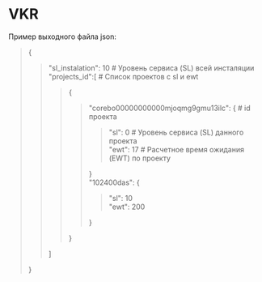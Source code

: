 # VKR
Пример выходного файла json:<br/>
>{<br/>
>>"sl_instalation": 10  # Уровень сервиса (SL) всей инсталяции<br/>
>>"projects_id":[  # Список проектов с sl и ewt<br/>
>>>{<br/>
>>>>"corebo00000000000mjoqmg9gmu13ilc": {  # id проекта<br/>
>>>>>"sl": 0  # Уровень сервиса (SL) данного проекта<br/>
>>>>>"ewt": 17  # Расчетное время ожидания (EWT) по проекту<br/>
>>>>
>>>>}<br/>
>>>>"102400das": {<br/>
>>>>>"sl": 10<br/>
>>>>>"ewt": 200<br/>
>>>>
>>>>}<br/>
>>>
>>>}<br/>
>>
>>]<br/>
>
>}<br/>
